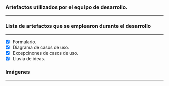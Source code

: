 
### Artefactos utilizados por el equipo de desarrollo.
---

### **Lista de artefactos que se emplearon durante el desarrollo**
---

* [X] Formulario.
* [X] Diagrama de casos de uso.
* [X] Excepcinones de casos de uso.
* [X] Lluvia de ideas.

### **Imágenes**
---
